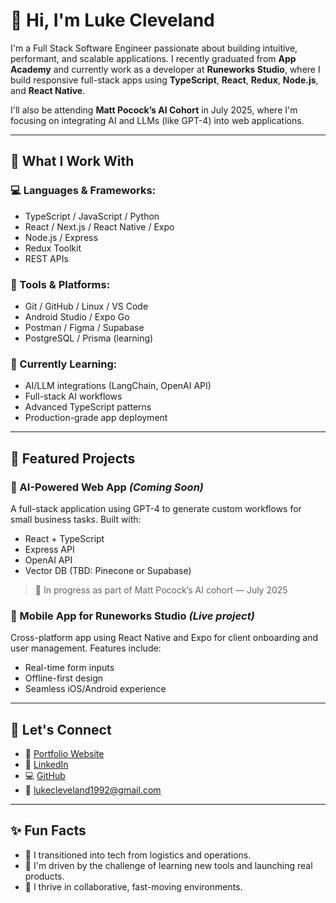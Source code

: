 # 👋 Hi, I'm Luke Cleveland

I'm a Full Stack Software Engineer passionate about building intuitive, performant, and scalable applications. I recently graduated from **App Academy** and currently work as a developer at **Runeworks Studio**, where I build responsive full-stack apps using **TypeScript**, **React**, **Redux**, **Node.js**, and **React Native**.

I'll also be attending **Matt Pocock’s AI Cohort** in July 2025, where I'm focusing on integrating AI and LLMs (like GPT-4) into web applications.

---

## 🧠 What I Work With

### 💻 Languages & Frameworks:
- TypeScript / JavaScript / Python
- React / Next.js / React Native / Expo
- Node.js / Express
- Redux Toolkit
- REST APIs

### 🧰 Tools & Platforms:
- Git / GitHub / Linux / VS Code
- Android Studio / Expo Go
- Postman / Figma / Supabase
- PostgreSQL / Prisma (learning)

### 🌱 Currently Learning:
- AI/LLM integrations (LangChain, OpenAI API)
- Full-stack AI workflows
- Advanced TypeScript patterns
- Production-grade app deployment

---

## 🔨 Featured Projects

### 🧠 AI-Powered Web App *(Coming Soon)*
A full-stack application using GPT-4 to generate custom workflows for small business tasks. Built with:
- React + TypeScript
- Express API
- OpenAI API
- Vector DB (TBD: Pinecone or Supabase)

> 🚧 In progress as part of Matt Pocock’s AI cohort — July 2025

### 📱 Mobile App for Runeworks Studio *(Live project)*
Cross-platform app using React Native and Expo for client onboarding and user management. Features include:
- Real-time form inputs
- Offline-first design
- Seamless iOS/Android experience

---

## 🔗 Let's Connect

- 💼 [Portfolio Website](https://lukecleveland.dev)
- 👔 [LinkedIn](https://linkedin.com/in/lukecleveland92)
- 💻 [GitHub](https://github.com/LukeC1992)
- 📧 lukecleveland1992@gmail.com

---

## ✨ Fun Facts

- 🧠 I transitioned into tech from logistics and operations.
- 🚀 I'm driven by the challenge of learning new tools and launching real products.
- 🧩 I thrive in collaborative, fast-moving environments.
